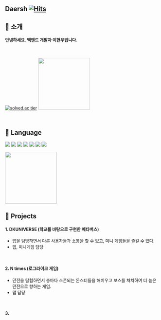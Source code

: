 Daersh [![Hits](https://hits.seeyoufarm.com/api/count/incr/badge.svg?url=https%3A%2F%2Fgithub.com%2Fdaersh&count_bg=%2379C83D&title_bg=%23555555&icon=&icon_color=%23E7E7E7&title=hits&edge_flat=false)](https://hits.seeyoufarm.com)
--
🍎 소개
--
#### 안녕하세요. 백엔드 개발자 이현우입니다.

<br>

[![solved.ac tier](http://mazassumnida.wtf/api/generate_badge?boj=daersh)](https://solved.ac/daersh)
<img height=170 src="https://github-readme-stats.vercel.app/api?username=daersh" />

<br>

🍏 Language
--
<img src="https://img.shields.io/badge/Java-007396?style=flat&logo=Java&logoColor=white" /> <img src="https://img.shields.io/badge/C++-F24C53?style=flat&logo=cplusplus&logoColor=white" /> <img src="https://img.shields.io/badge/Spring-6DB33F?style=flat&logo=Spring&logoColor=white" /> <img src="https://img.shields.io/badge/Unity-512BD4?style=flat&logo=Unity&logoColor=white" /> <img src="https://img.shields.io/badge/Csharp-EF5C55?style=flat&logo=Csharp&logoColor=white" /> <img src="https://img.shields.io/badge/Unity-F09820?style=flat&logo=Unity&logoColor=white" /> <img src="https://img.shields.io/badge/c-A8B9CC?style=flat&logo=c&logoColor=white" /> 
<br>

<img height=170 src="https://github-readme-stats.vercel.app/api/top-langs/?username=daersh&langs_count=10&layout=compact&theme=dark" />

<br>

🍊 Projects
--
#### 1. DKUNIVERSE (학교를 바탕으로 구현한 메타버스)
- 맵을 탐방하면서 다른 사용자들과 소통을 할 수 있고, 미니 게임들을 즐길 수 있다.     
- 맵, 미니게임 담당

<br>

#### 2. N times (로그라이크 게임)
- 던전을 탐험하면서 층마다 스폰되는 몬스터들을 해치우고 보스를 처치하여 더 높은 던전으로 향하는 게임.
- 맵 담당

<br>

#### 3.
